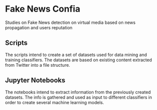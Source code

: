 # Fake News Confia
Studies on Fake News detection on virtual media based on news propagation and users reputation

## Scripts

The scripts intend to create a set of datasets used for data mining and training classifiers.
The datasets are based on existing content extracted from Twitter into a file structure.

## Jupyter Notebooks

The notebooks intend to extract information from the previously created datasets. 
The info is gathered and used as input to different classifiers in order to create several machine learning models.
